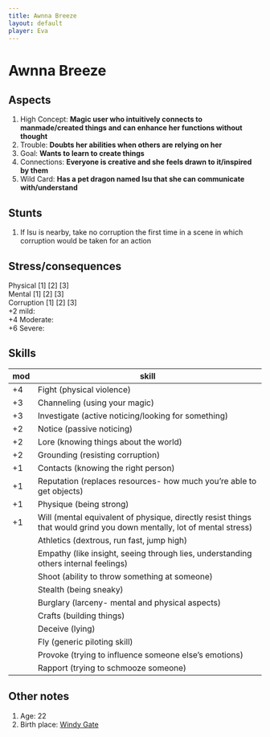 ```yaml
---
title: Awnna Breeze
layout: default
player: Eva
---
```

# Awnna Breeze
## Aspects
1. High Concept: **Magic user who intuitively connects to manmade/created things and can enhance her functions without thought**
2. Trouble: **Doubts her abilities when others are relying on her**
3. Goal: **Wants to learn to create things**
4. Connections: **Everyone is creative and she feels drawn to it/inspired by them**
5. Wild Card: **Has a pet dragon named Isu that she can communicate with/understand**

## Stunts
1. If Isu is nearby, take no corruption the first time in a scene in which corruption would be taken for an action

## Stress/consequences
Physical \[1] \[2] \[3] \
Mental \[1] \[2] \[3] \
Corruption \[1] \[2] \[3] \
+2 mild: \
+4 Moderate: \
+6 Severe: 

## Skills

| mod | skill                                                                                                                 |
| --- | --------------------------------------------------------------------------------------------------------------------- |
| +4  | Fight (physical violence)                                                                                             |
| +3  | Channeling (using your magic)                                                                                         |
| +3  | Investigate (active noticing/looking for something)                                                                   |
| +2  | Notice (passive noticing)                                                                                             |
| +2  | Lore (knowing things about the world)                                                                                 |
| +2  | Grounding (resisting corruption)                                                                                      |
| +1  | Contacts (knowing the right person)                                                                                   |
| +1  | Reputation (replaces resources- how much you’re able to get objects)                                                  |
| +1  | Physique (being strong)                                                                                               |
| +1  | Will (mental equivalent of physique, directly resist things that would grind you down mentally, lot of mental stress) |
|     | Athletics (dextrous, run fast, jump high)                                                                             |
|     | Empathy (like insight, seeing through lies, understanding others internal feelings)                                   |
|     | Shoot (ability to throw something at someone)                                                                         |
|     | Stealth (being sneaky)                                                                                                |
|     | Burglary (larceny- mental and physical aspects)                                                                       |
|     | Crafts (building things)                                                                                              |
|     | Deceive (lying)                                                                                                       |
|     | Fly (generic piloting skill)                                                                                          |
|     | Provoke (trying to influence someone else’s emotions)                                                                 |
|     | Rapport (trying to schmooze someone)                                                                                  |

## Other notes
1. Age: 22
2. Birth place: [Windy Gate](/FATE_in_the_BAWG/locations/Windy_gate.html)